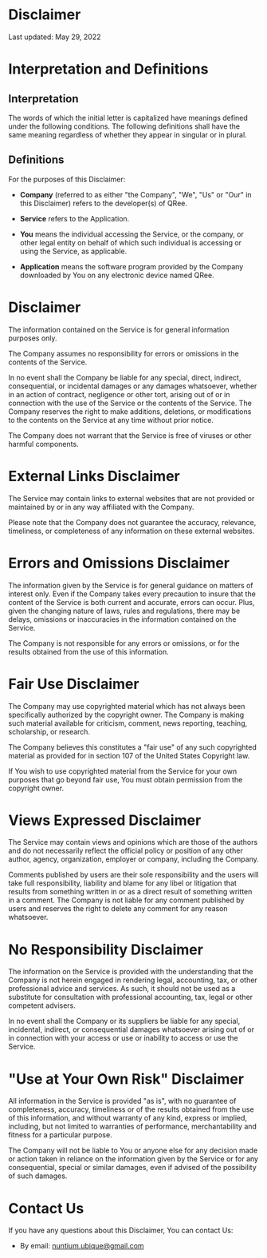 # Disclaimer

Last updated: May 29, 2022

# Interpretation and Definitions

## Interpretation

The words of which the initial letter is capitalized have meanings defined under
the following conditions.  The following definitions shall have the same meaning
regardless of whether they appear in singular or in plural.

## Definitions

For the purposes of this Disclaimer:

- __Company__ (referred to as either "the Company", "We", "Us" or "Our" in this
Disclaimer) refers to the developer(s) of QRee.

- __Service__ refers to the Application.

- __You__ means the individual accessing the Service, or the company, or other
legal entity on behalf of which such individual is accessing or using the
Service, as applicable.

- __Application__ means the software program provided by the Company downloaded
by You on any electronic device named QRee.

# Disclaimer

The information contained on the Service is for general information purposes
only.

The Company assumes no responsibility for errors or omissions in the contents of
the Service.

In no event shall the Company be liable for any special, direct, indirect,
consequential, or incidental damages or any damages whatsoever, whether in an
action of contract, negligence or other tort, arising out of or in connection
with the use of the Service or the contents of the Service.  The Company
reserves the right to make additions, deletions, or modifications to the
contents on the Service at any time without prior notice.

The Company does not warrant that the Service is free of viruses or other
harmful components.


# External Links Disclaimer

The Service may contain links to external websites that are not provided or
maintained by or in any way affiliated with the Company.

Please note that the Company does not guarantee the accuracy, relevance,
timeliness, or completeness of any information on these external websites.


# Errors and Omissions Disclaimer

The information given by the Service is for general guidance on matters of
interest only. Even if the Company takes every precaution to insure that the
content of the Service is both current and accurate, errors can occur.  Plus,
given the changing nature of laws, rules and regulations, there may be delays,
omissions or inaccuracies in the information contained on the Service.

The Company is not responsible for any errors or omissions, or for the results
obtained from the use of this information.

# Fair Use Disclaimer

The Company may use copyrighted material which has not always been specifically
authorized by the copyright owner. The Company is making such material available
for criticism, comment, news reporting, teaching, scholarship, or research.

The Company believes this constitutes a "fair use" of any such copyrighted
material as provided for in section 107 of the United States Copyright law.

If You wish to use copyrighted material from the Service for your own purposes
that go beyond fair use, You must obtain permission from the copyright owner.

# Views Expressed Disclaimer

The Service may contain views and opinions which are those of the authors and
do not necessarily reflect the official policy or position of any other author,
agency, organization, employer or company, including the Company.

Comments published by users are their sole responsibility and the users will
take full responsibility, liability and blame for any libel or litigation that
results from something written in or as a direct result of something written in
a comment.  The Company is not liable for any comment published by users and
reserves the right to delete any comment for any reason whatsoever.

# No Responsibility Disclaimer

The information on the Service is provided with the understanding that the
Company is not herein engaged in rendering legal, accounting, tax, or other
professional advice and services.  As such, it should not be used as a
substitute for consultation with professional accounting, tax, legal or other
competent advisers.

In no event shall the Company or its suppliers be liable for any special,
incidental, indirect, or consequential damages whatsoever arising out of or in
connection with your access or use or inability to access or use the Service.

# "Use at Your Own Risk" Disclaimer

All information in the Service is provided "as is", with no guarantee of
completeness, accuracy, timeliness or of the results obtained from the use of
this information, and without warranty of any kind, express or implied,
including, but not limited to warranties of performance, merchantability and
fitness for a particular purpose.

The Company will not be liable to You or anyone else for any decision made or
action taken in reliance on the information given by the Service or for any
consequential, special or similar damages, even if advised of the possibility
of such damages.

# Contact Us

If you have any questions about this Disclaimer, You can contact Us:

- By email: nuntium.ubique@gmail.com
